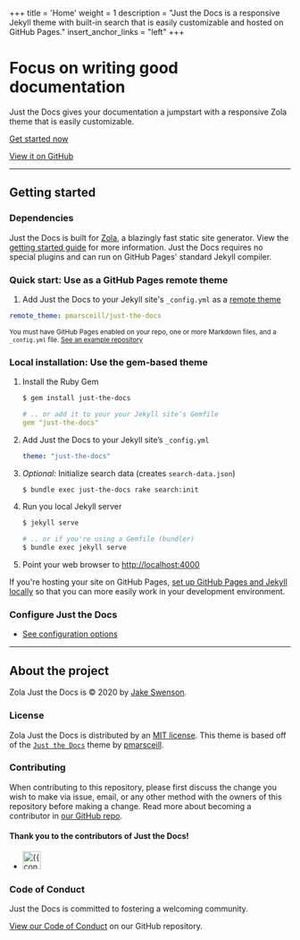 +++
title = 'Home'
weight = 1
description = "Just the Docs is a responsive Jekyll theme with built-in search that is easily customizable and hosted on GitHub Pages."
insert_anchor_links = "left"
+++

# Focus on writing good documentation

Just the Docs gives your documentation a jumpstart with a responsive Zola theme that is easily customizable.

[Get started now](#getting-started) 
<!--{: .btn .btn-primary .fs-5 .mb-4 .mb-md-0 .mr-2 } -->

[View it on GitHub](https://github.com/jakeswenson/zola-just-the-docs) <!-- {: .btn .fs-5 .mb-4 .mb-md-0 } -->

---

## Getting started

### Dependencies

Just the Docs is built for [Zola](https://www.getzola.org/), a blazingly fast static site generator. 
View the [getting started guide](https://www.getzola.org/documentation/getting-started/overview/) for more information. 
Just the Docs requires no special plugins and can run on GitHub Pages' standard Jekyll compiler. 
<!-- TODO: Parity - I wish I could say this...
The [Jekyll SEO Tag plugin](https://github.com/jekyll/jekyll-seo-tag) is included by default (no need to run any special installation) 
to inject SEO and open graph metadata on docs pages. 
For information on how to configure SEO and open graph metadata visit the [Jekyll SEO Tag usage guide](https://jekyll.github.io/jekyll-seo-tag/usage/).
-->

### Quick start: Use as a GitHub Pages remote theme

1. Add Just the Docs to your Jekyll site's `_config.yml` as a [remote theme](https://blog.github.com/2017-11-29-use-any-theme-with-github-pages/)
```yaml
remote_theme: pmarsceill/just-the-docs
```
<small>You must have GitHub Pages enabled on your repo, one or more Markdown files, and a `_config.yml` file. [See an example repository](https://github.com/pmarsceill/jtd-remote)</small>

### Local installation: Use the gem-based theme

1. Install the Ruby Gem
    ```bash
    $ gem install just-the-docs
    ```
    ```yaml
    # .. or add it to your your Jekyll site’s Gemfile
    gem "just-the-docs"
    ```
2. Add Just the Docs to your Jekyll site’s `_config.yml`
    ```yaml
    theme: "just-the-docs"
    ```
3. _Optional:_ Initialize search data (creates `search-data.json`)
    ```bash
    $ bundle exec just-the-docs rake search:init
    ```
3. Run you local Jekyll server
    ```bash
    $ jekyll serve
    ```
    ```bash
    # .. or if you're using a Gemfile (bundler)
    $ bundle exec jekyll serve
    ```
4. Point your web browser to [http://localhost:4000](http://localhost:4000)

If you're hosting your site on GitHub Pages, [set up GitHub Pages and Jekyll locally](https://help.github.com/en/articles/setting-up-your-github-pages-site-locally-with-jekyll) so that you can more easily work in your development environment.

### Configure Just the Docs

- [See configuration options](configuration.md)

---

## About the project

Zola Just the Docs is &copy; 2020 by [Jake Swenson](https://github.com/jakeswenson).

### License

Zola Just the Docs is distributed by an [MIT license](https://github.com/jakeswenson/zola-just-the-docs/blob/master/LICENSE).
This theme is based off of the [`Just the Docs`](https://github.com/pmarsceill/just-the-docs) theme by [pmarsceill](https://www.thismodernweb.com/).

### Contributing

When contributing to this repository, please first discuss the change you wish to make via issue,
email, or any other method with the owners of this repository before making a change. Read more about becoming a contributor in [our GitHub repo](https://github.com/pmarsceill/just-the-docs#contributing).

#### Thank you to the contributors of Just the Docs!

<ul class="list-style-none">
  <li class="d-inline-block mr-1">
     <a href="{{ contributor.html_url }}"><img src="{{ contributor.avatar_url }}" width="32" height="32" alt="{{ contributor.login }}"/></a>
  </li>
</ul>

### Code of Conduct

Just the Docs is committed to fostering a welcoming community.

[View our Code of Conduct](https://github.com/pmarsceill/just-the-docs/tree/master/CODE_OF_CONDUCT.md) on our GitHub repository.
